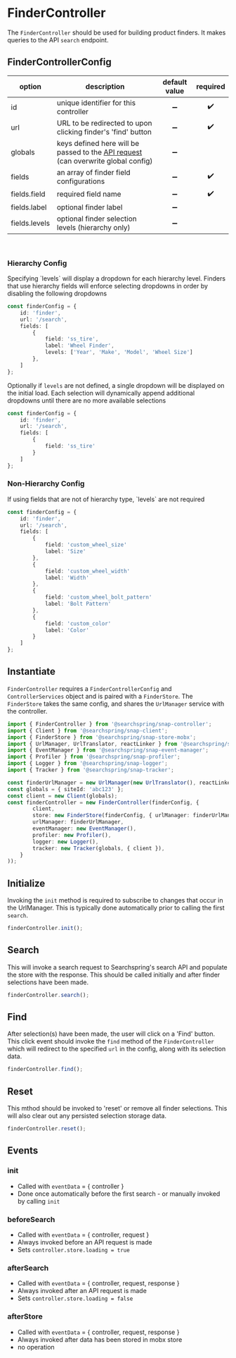 # FinderController

The `FinderController` should be used for building product finders. It makes queries to the API `search` endpoint.


## FinderControllerConfig

| option | description | default value | required | 
|---|---|:---:|:---:|
| id | unique identifier for this controller | ➖ | ✔️ |
| url | URL to be redirected to upon clicking finder's 'find' button | ➖ | ✔️ |
| globals | keys defined here will be passed to the [API request](https://snapi.kube.searchspring.io/api/v1/) (can overwrite global config)| ➖ |   |
| fields | an array of finder field configurations | ➖ | ✔️ |
| fields.field | required field name | ➖ | ✔️ |
| fields.label | optional finder label | ➖ |   |
| fields.levels | optional finder selection levels (hierarchy only) | ➖ |   |

<br>

<h3 id="HierarchyConfig">Hierarchy Config</h3>
Specifying `levels` will display a dropdown for each hierarchy level. Finders that use hierarchy fields will enforce selecting dropdowns in order by disabling the following dropdowns

```typescript
const finderConfig = {
	id: 'finder',
	url: '/search',
	fields: [
		{
			field: 'ss_tire',
			label: 'Wheel Finder',
			levels: ['Year', 'Make', 'Model', 'Wheel Size']
		},
	]
};
```

Optionally if `levels` are not defined, a single dropdown will be displayed on the initial load. Each selection will dynamically append additional dropdowns until there are no more available selections

```typescript
const finderConfig = {
	id: 'finder',
	url: '/search',
	fields: [
		{
			field: 'ss_tire'
		}
	]
};
```

<h3 id="NonHierarchyConfig">Non-Hierarchy Config</h3>
If using fields that are not of hierarchy type, `levels` are not required

```typescript
const finderConfig = {
	id: 'finder',
	url: '/search',
	fields: [
		{ 
			field: 'custom_wheel_size' 
			label: 'Size'
		}, 
		{ 
			field: 'custom_wheel_width' 
			label: 'Width'
		}, 
		{ 
			field: 'custom_wheel_bolt_pattern' 
			label: 'Bolt Pattern'
		}, 
		{ 
			field: 'custom_color'
			label: 'Color'
		}
	]
};
```

## Instantiate
`FinderController` requires a `FinderControllerConfig` and `ControllerServices` object and is paired with a `FinderStore`. The `FinderStore` takes the same config, and shares the `UrlManager` service with the controller.

```typescript
import { FinderController } from '@searchspring/snap-controller';
import { Client } from '@searchspring/snap-client';
import { FinderStore } from '@searchspring/snap-store-mobx';
import { UrlManager, UrlTranslator, reactLinker } from '@searchspring/snap-url-manager';
import { EventManager } from '@searchspring/snap-event-manager';
import { Profiler } from '@searchspring/snap-profiler';
import { Logger } from '@searchspring/snap-logger';
import { Tracker } from '@searchspring/snap-tracker';

const finderUrlManager = new UrlManager(new UrlTranslator(), reactLinker).detach(0);
const globals = { siteId: 'abc123' };
const client = new Client(globals);
const finderController = new FinderController(finderConfig, {
		client,
		store: new FinderStore(finderConfig, { urlManager: finderUrlManager }),
		urlManager: finderUrlManager,
		eventManager: new EventManager(),
		profiler: new Profiler(),
		logger: new Logger(),
		tracker: new Tracker(globals, { client }),
	}
));
```
## Initialize
Invoking the `init` method is required to subscribe to changes that occur in the UrlManager. This is typically done automatically prior to calling the first `search`.

```typescript
finderController.init();
```

## Search
This will invoke a search request to Searchspring's search API and populate the store with the response. This should be called initially and after finder selections have been made.

```typescript
finderController.search();
```

## Find
After selection(s) have been made, the user will click on a 'Find' button. This click event should invoke the `find` method of the `FinderController` which will redirect to the specified `url` in the config, along with its selection data.

```typescript
finderController.find();
```

## Reset
This mthod should be invoked to 'reset' or remove all finder selections. This will also clear out any persisted selection storage data.

```typescript
finderController.reset();
```

## Events
### init
- Called with `eventData` = { controller }
- Done once automatically before the first search - or manually invoked by calling `init`

### beforeSearch
- Called with `eventData` = { controller, request }
- Always invoked before an API request is made 
- Sets `controller.store.loading = true`

### afterSearch
- Called with `eventData` = { controller, request, response }
- Always invoked after an API request is made 
- Sets `controller.store.loading = false`

### afterStore
- Called with `eventData` = { controller, request, response }
- Always invoked after data has been stored in mobx store
- no operation